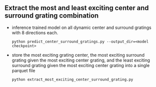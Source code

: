 ## Extract the most and least exciting center and surround grating combination
- inference trained model on all dynamic center and surround gratings with 8 directions each.
  ``` 
  python predict_center_surround_gratings.py --output_dir=<model checkpoint>
  ```
- store the most exciting grating center, the most exciting surround grating given the most exciting center grating, and the least exciting surround grating given the most exciting center grating into a single parquet file
  ```
  python extract_most_exciting_center_surround_grating.py
  ```